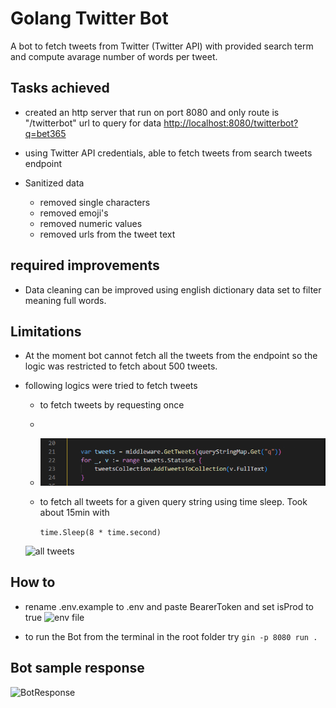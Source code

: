# Golang Twitter Bot

A bot to fetch tweets from Twitter (Twitter API) with provided search term and compute avarage number of words per tweet.

## Tasks achieved

- created an http server that run on port 8080 and only route is "/twitterbot" url to query for data
<http://localhost:8080/twitterbot?q=bet365>

- using Twitter API credentials, able to fetch tweets from search tweets endpoint  
- Sanitized data
  - removed single characters
  - removed emoji's
  - removed numeric values
  - removed urls from the tweet text

## required improvements

- Data cleaning can be improved using english dictionary data set to filter meaning full words.

## Limitations

- At the moment bot cannot fetch all the tweets from the endpoint so the logic was restricted to fetch about 500 tweets.

- following logics were tried to fetch tweets

  - to fetch tweets by requesting once
  - 
  - ![15 tweets request](images/Screenshot%202022-05-18%20025230.png)

  - to fetch all tweets for a given query string using time sleep. Took about 15min with

    ```time.Sleep(8 * time.second)```
  
  ![all tweets](images%5CScreenshot%202022-05-18%20025037.png)

## How to

- rename .env.example to .env and paste BearerToken and set isProd to true
![env file](images%5CScreenshot%202022-05-18%20033723.png)

- to run the Bot from the terminal in the root folder try ``` gin -p 8080 run . ```

## Bot sample response

![BotResponse](images%5CScreenshot%202022-05-18%20023028.png)
